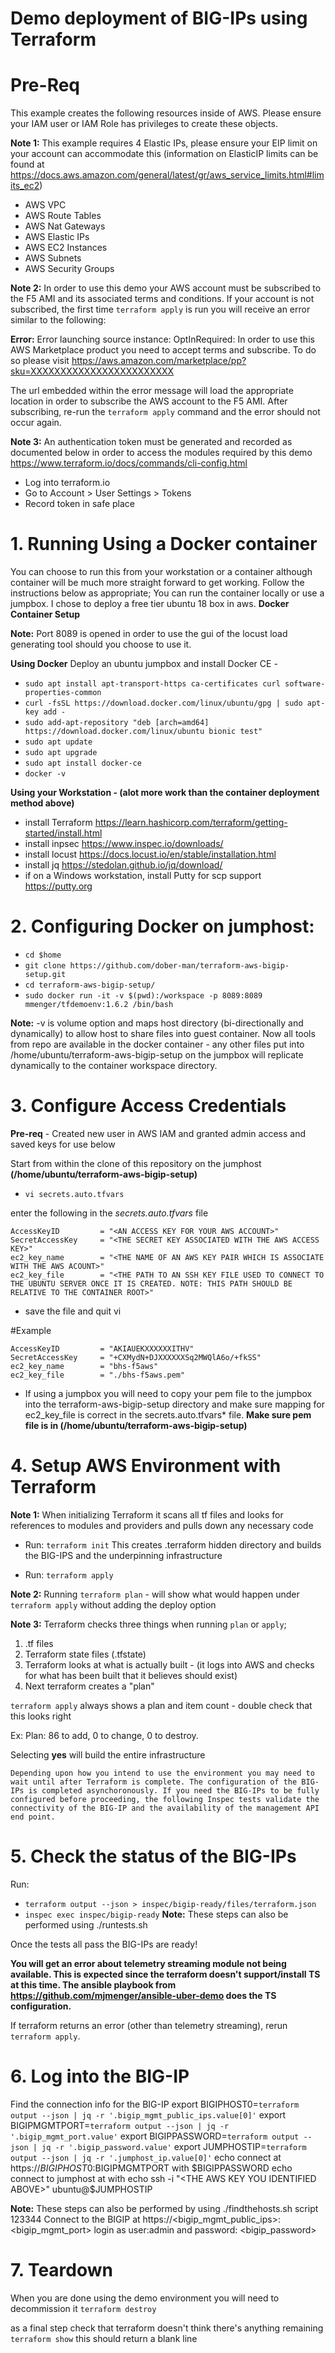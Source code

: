 # Demo deployment of BIG-IPs using Terraform
# Pre-Req
This example creates the following resources inside of AWS.  Please ensure your IAM user or IAM Role has privileges to create these objects.

**Note 1:** This example requires 4 Elastic IPs, please ensure your EIP limit on your account can accommodate this (information on ElasticIP limits can be found at https://docs.aws.amazon.com/general/latest/gr/aws_service_limits.html#limits_ec2)
 - AWS VPC
 - AWS Route Tables
 - AWS Nat Gateways
 - AWS Elastic IPs
 - AWS EC2 Instances
 - AWS Subnets
 - AWS Security Groups

 **Note 2:** In order to use this demo your AWS account must be subscribed to the F5 AMI and its associated terms and conditions. If your account is not subscribed, the first time ```terraform apply``` is run you will receive an error similar to the following:

 **Error:** Error launching source instance: OptInRequired: In order to use this AWS Marketplace product you need to accept terms and subscribe. To do so please 
visit https://aws.amazon.com/marketplace/pp?sku=XXXXXXXXXXXXXXXXXXXXXXXX

The url embedded within the error message will load the appropriate location in order to subscribe the AWS account to the F5 AMI.
After subscribing, re-run the ```terraform apply``` command and the error should not occur again.

 **Note 3:** An authentication token must be generated and recorded as documented below in order to access the modules required by this demo
https://www.terraform.io/docs/commands/cli-config.html
- Log into terraform.io
- Go to Account > User Settings > Tokens
- Record token in safe place
# 1. Running Using a Docker container
You can choose to run this from your workstation or a container although container will be much more straight forward to get working. Follow the instructions below as appropriate;
You can run the container locally or use a jumpbox. I chose to deploy a free tier ubuntu 18 box in aws.
**Docker Container Setup**

**Note:** Port 8089 is opened in order to use the gui of the locust load generating tool should you choose to use it.

**Using Docker**
Deploy an ubuntu jumpbox and install Docker CE - 
  - `sudo apt install apt-transport-https ca-certificates curl software-properties-common`
  - `curl -fsSL https://download.docker.com/linux/ubuntu/gpg | sudo apt-key add -`
  - `sudo add-apt-repository "deb [arch=amd64] https://download.docker.com/linux/ubuntu bionic test"`
  - `sudo apt update`
  - `sudo apt upgrade`
  - `sudo apt install docker-ce`
  - `docker -v`

**Using your Workstation - (alot more work than the container deployment method above)**
  - install Terraform https://learn.hashicorp.com/terraform/getting-started/install.html
  - install inpsec https://www.inspec.io/downloads/
  - install locust https://docs.locust.io/en/stable/installation.html
  - install jq https://stedolan.github.io/jq/download/
  - if on a Windows workstation, install Putty for scp support https://putty.org
# 2. Configuring Docker on jumphost: 
- `cd $home`
- `git clone https://github.com/dober-man/terraform-aws-bigip-setup.git`
- `cd terraform-aws-bigip-setup/`
- `sudo docker run -it -v $(pwd):/workspace -p 8089:8089 mmenger/tfdemoenv:1.6.2 /bin/bash`

**Note:** -v is volume option and maps host directory (bi-directionally and dynamically) to allow host to share files into guest container. Now all tools from repo are available in the docker container - any other files put into /home/ubuntu/terraform-aws-bigip-setup on the jumpbox will replicate dynamically to the container workspace directory. 
# 3. Configure Access Credentials
**Pre-req** - Created new user in AWS IAM and granted admin access and saved keys for use below

Start from within the clone of this repository on the jumphost **(/home/ubuntu/terraform-aws-bigip-setup)**
- `vi secrets.auto.tfvars`

enter the following in the *secrets.auto.tfvars* file
```hcl
AccessKeyID         = "<AN ACCESS KEY FOR YOUR AWS ACCOUNT>" 
SecretAccessKey     = "<THE SECRET KEY ASSOCIATED WITH THE AWS ACCESS KEY>" 
ec2_key_name        = "<THE NAME OF AN AWS KEY PAIR WHICH IS ASSOCIATE WITH THE AWS ACOUNT>"
ec2_key_file        = "<THE PATH TO AN SSH KEY FILE USED TO CONNECT TO THE UBUNTU SERVER ONCE IT IS CREATED. NOTE: THIS PATH SHOULD BE RELATIVE TO THE CONTAINER ROOT>"
```
- save the file and quit vi

#Example
```hcl
AccessKeyID         = "AKIAUEKXXXXXXITHV"
SecretAccessKey     = "+CXMydN+DJXXXXXXSq2MWQlA6o/+fkSS"
ec2_key_name        = "bhs-f5aws"
ec2_key_file        = "./bhs-f5aws.pem"
```

* If using a jumpbox you will need to copy your pem file to the jumpbox into the terraform-aws-bigip-setup directory and make sure mapping for ec2_key_file is correct in the secrets.auto.tfvars* file. **Make sure pem file is in (/home/ubuntu/terraform-aws-bigip-setup)**
# 4. Setup AWS Environment with Terraform
**Note 1:** When initializing Terraform it scans all tf files and looks for references to modules and providers and pulls down any necessary code
- Run: ```terraform init```
This creates .terraform hidden directory and builds the BIG-IPS and the underpinning infrastructure

- Run: ```terraform apply```

**Note 2:** Running ```terraform plan``` - will show what would happen under ```terraform apply``` without adding the deploy option

**Note 3:** Terraform checks three things when running ```plan``` or ```apply```; 
1. .tf files
2. Terraform state files (.tfstate)
3. Terraform looks at what is actually built - (it logs into AWS and checks for what has been built that it believes should exist)
4. Next terraform creates a "plan"

```terraform apply``` always shows a plan and item count - double check that this looks right

Ex: Plan: 86 to add, 0 to change, 0 to destroy.

Selecting **yes** will build the entire infrastructure 

```Depending upon how you intend to use the environment you may need to wait until after Terraform is complete. The configuration of the BIG-IPs is completed asynchoronously. If you need the BIG-IPs to be fully configured before proceeding, the following Inspec tests validate the connectivity of the BIG-IP and the availability of the management API end point.```
# 5. Check the status of the BIG-IPs
Run: 
- ````terraform output --json > inspec/bigip-ready/files/terraform.json````
- ````inspec exec inspec/bigip-ready````
**Note:** These steps can also be performed using ./runtests.sh

Once the tests all pass the BIG-IPs are ready!

**You will get an error about telemetry streaming module not being available. This is expected since the terraform  doesn't support/install TS at this time. ​The ansible playbook from https://github.com/mjmenger/ansible-uber-demo does the TS configuration.**

If terraform returns an error (other than telemetry streaming), rerun ```terraform apply```.
# 6. Log into the BIG-IP
Find the connection info for the BIG-IP 
export BIGIPHOST0=`terraform output --json | jq -r '.bigip_mgmt_public_ips.value[0]'`
export BIGIPMGMTPORT=`terraform output --json | jq -r '.bigip_mgmt_port.value'`
export BIGIPPASSWORD=`terraform output --json | jq -r '.bigip_password.value'`
export JUMPHOSTIP=`terraform output --json | jq -r '.jumphost_ip.value[0]'`
echo connect at https://$BIGIPHOST0:$BIGIPMGMTPORT with $BIGIPPASSWORD
echo connect to jumphost at with
echo ssh -i "<THE AWS KEY YOU IDENTIFIED ABOVE>" ubuntu@$JUMPHOSTIP

**Note:** These steps can also be performed by using ./findthehosts.sh script
123344
Connect to the BIGIP at https://<bigip_mgmt_public_ips>:<bigip_mgmt_port>
login as user:admin and password: <bigip_password>
# 7. Teardown
When you are done using the demo environment you will need to decommission it
```terraform destroy```

as a final step check that terraform doesn't think there's anything remaining
```terraform show```
this should return a blank line

